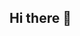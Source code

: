 ## Hi there 👋

<!--
**jvtuard/jvtuard** is a ✨ _special_ ✨ repository because its `README.md` (this file) appears on your GitHub profile.

Here are some ideas to get you started:

- 🔭eu jogo futebol..
- 🌱 estou aprendendo a dirigir ...
- 👯 eu colaboro em casa ...
- 🤔 eu estou procurando ajuda com o que fazer depois de terminar o colégio ...
- 💬qual doçe mais doçe que a batata doçe?  ...
- 📫 carta postal  ...
- 😄 eu ...
- ⚡ sou destro ...
-->
